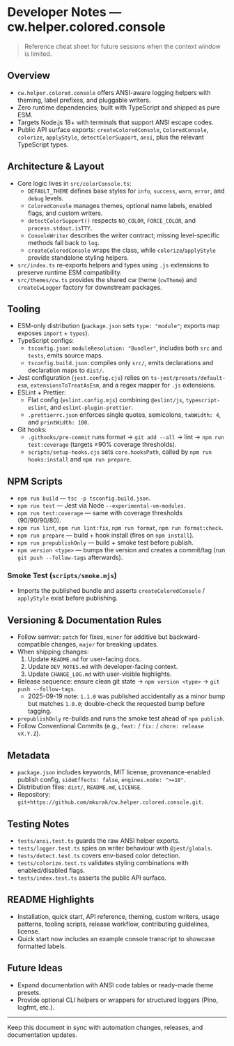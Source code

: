 # Developer Notes — cw.helper.colored.console

> Reference cheat sheet for future sessions when the context window is limited.

## Overview
- `cw.helper.colored.console` offers ANSI-aware logging helpers with theming, label prefixes, and pluggable writers.
- Zero runtime dependencies; built with TypeScript and shipped as pure ESM.
- Targets Node.js 18+ with terminals that support ANSI escape codes.
- Public API surface exports: `createColoredConsole`, `ColoredConsole`, `colorize`, `applyStyle`, `detectColorSupport`, `ansi`, plus the relevant TypeScript types.

## Architecture & Layout
- Core logic lives in `src/colorConsole.ts`:
  - `DEFAULT_THEME` defines base styles for `info`, `success`, `warn`, `error`, and `debug` levels.
  - `ColoredConsole` manages themes, optional name labels, enabled flags, and custom writers.
  - `detectColorSupport()` respects `NO_COLOR`, `FORCE_COLOR`, and `process.stdout.isTTY`.
  - `ConsoleWriter` describes the writer contract; missing level-specific methods fall back to `log`.
  - `createColoredConsole` wraps the class, while `colorize`/`applyStyle` provide standalone styling helpers.
- `src/index.ts` re-exports helpers and types using `.js` extensions to preserve runtime ESM compatibility.
- `src/themes/cw.ts` provides the shared cw theme (`cwTheme`) and `createCwLogger` factory for downstream packages.

## Tooling
- ESM-only distribution (`package.json` sets `type: "module"`; exports map exposes `import` + `types`).
- TypeScript configs:
  - `tsconfig.json`: `moduleResolution: "Bundler"`, includes both `src` and `tests`, emits source maps.
  - `tsconfig.build.json`: compiles only `src/`, emits declarations and declaration maps to `dist/`.
- Jest configuration (`jest.config.cjs`) relies on `ts-jest/presets/default-esm`, `extensionsToTreatAsEsm`, and a regex mapper for `.js` extensions.
- ESLint + Prettier:
  - Flat config (`eslint.config.mjs`) combining `@eslint/js`, `typescript-eslint`, and `eslint-plugin-prettier`.
  - `.prettierrc.json` enforces single quotes, semicolons, `tabWidth: 4`, and `printWidth: 100`.
- Git hooks:
  - `.githooks/pre-commit` runs format → `git add --all` → lint → `npm run test:coverage` (targets ≥90% coverage thresholds).
  - `scripts/setup-hooks.cjs` sets `core.hooksPath`, called by `npm run hooks:install` and `npm run prepare`.

## NPM Scripts
- `npm run build` — `tsc -p tsconfig.build.json`.
- `npm run test` — Jest via Node `--experimental-vm-modules`.
- `npm run test:coverage` — same with coverage thresholds (90/90/90/80).
- `npm run lint`, `npm run lint:fix`, `npm run format`, `npm run format:check`.
- `npm run prepare` — build + hook install (fires on `npm install`).
- `npm run prepublishOnly` — build + smoke test before publish.
- `npm version <type>` — bumps the version and creates a commit/tag (run `git push --follow-tags` afterwards).

### Smoke Test (`scripts/smoke.mjs`)
- Imports the published bundle and asserts `createColoredConsole` / `applyStyle` exist before publishing.

## Versioning & Documentation Rules
- Follow semver: `patch` for fixes, `minor` for additive but backward-compatible changes, `major` for breaking updates.
- When shipping changes:
  1. Update `README.md` for user-facing docs.
  2. Update `DEV_NOTES.md` with developer-facing context.
  3. Update `CHANGE_LOG.md` with user-visible highlights.
- Release sequence: ensure clean git state → `npm version <type>` → `git push --follow-tags`.
  - 2025-09-19 note: `1.1.0` was published accidentally as a minor bump but matches `1.0.0`; double-check the requested bump before tagging.
- `prepublishOnly` re-builds and runs the smoke test ahead of `npm publish`.
- Follow Conventional Commits (e.g., `feat:` / `fix:` / `chore: release vX.Y.Z`).

## Metadata
- `package.json` includes keywords, MIT license, provenance-enabled publish config, `sideEffects: false`, `engines.node: ">=18"`.
- Distribution files: `dist/`, `README.md`, `LICENSE`.
- Repository: `git+https://github.com/mkurak/cw.helper.colored.console.git`.

## Testing Notes
- `tests/ansi.test.ts` guards the raw ANSI helper exports.
- `tests/logger.test.ts` spies on writer behaviour with `@jest/globals`.
- `tests/detect.test.ts` covers env-based color detection.
- `tests/colorize.test.ts` validates styling combinations with enabled/disabled flags.
- `tests/index.test.ts` asserts the public API surface.

## README Highlights
- Installation, quick start, API reference, theming, custom writers, usage patterns, tooling scripts, release workflow, contributing guidelines, license.
- Quick start now includes an example console transcript to showcase formatted labels.

## Future Ideas
- Expand documentation with ANSI code tables or ready-made theme presets.
- Provide optional CLI helpers or wrappers for structured loggers (Pino, logfmt, etc.).

---
Keep this document in sync with automation changes, releases, and documentation updates.
